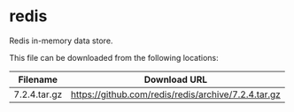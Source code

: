 redis
============
Redis in-memory data store.

This file can be downloaded from the following locations:

| Filename | Download URL |
| -------- | ------------ |
| 7.2.4.tar.gz | https://github.com/redis/redis/archive/7.2.4.tar.gz |
